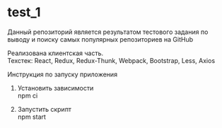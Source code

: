 # test_1

Данный репозиторий является результатом тестового задания по выводу и поиску самых популярных репозиториев на GitHub<br>

Реализована клиентская часть.<br>
Техстек: React, Redux, Redux-Thunk, Webpack, Bootstrap, Less, Axios<br>

Инструкция по запуску приложения

1. Установить зависимости<br>
npm ci

2. Запустить скрипт<br>
npm start

